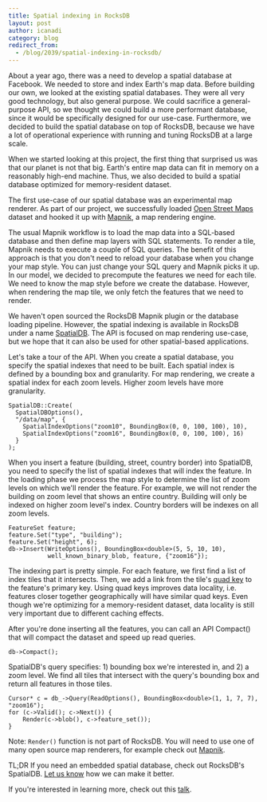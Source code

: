 ```yaml
---
title: Spatial indexing in RocksDB
layout: post
author: icanadi
category: blog
redirect_from:
  - /blog/2039/spatial-indexing-in-rocksdb/
---
```


About a year ago, there was a need to develop a spatial database at Facebook. We needed to store and index Earth's map data. Before building our own, we looked at the existing spatial databases. They were all very good technology, but also general purpose. We could sacrifice a general-purpose API, so we thought we could build a more performant database, since it would be specifically designed for our use-case. Furthermore, we decided to build the spatial database on top of RocksDB, because we have a lot of operational experience with running and tuning RocksDB at a large scale.

<!--truncate-->

When we started looking at this project, the first thing that surprised us was that our planet is not that big. Earth's entire map data can fit in memory on a reasonably high-end machine. Thus, we also decided to build a spatial database optimized for memory-resident dataset.

The first use-case of our spatial database was an experimental map renderer. As part of our project, we successfully loaded [Open Street Maps](https://www.openstreetmap.org/) dataset and hooked it up with [Mapnik](http://mapnik.org/), a map rendering engine.

The usual Mapnik workflow is to load the map data into a SQL-based database and then define map layers with SQL statements. To render a tile, Mapnik needs to execute a couple of SQL queries. The benefit of this approach is that you don't need to reload your database when you change your map style. You can just change your SQL query and Mapnik picks it up. In our model, we decided to precompute the features we need for each tile. We need to know the map style before we create the database. However, when rendering the map tile, we only fetch the features that we need to render.

We haven't open sourced the RocksDB Mapnik plugin or the database loading pipeline. However, the spatial indexing is available in RocksDB under a name [SpatialDB](https://github.com/facebook/rocksdb/blob/main/include/rocksdb/utilities/spatial_db.h). The API is focused on map rendering use-case, but we hope that it can also be used for other spatial-based applications.

Let's take a tour of the API. When you create a spatial database, you specify the spatial indexes that need to be built. Each spatial index is defined by a bounding box and granularity. For map rendering, we create a spatial index for each zoom levels. Higher zoom levels have more granularity.



    SpatialDB::Create(
      SpatialDBOptions(),
      "/data/map", {
        SpatialIndexOptions("zoom10", BoundingBox(0, 0, 100, 100), 10),
        SpatialIndexOptions("zoom16", BoundingBox(0, 0, 100, 100), 16)
      }
    );




When you insert a feature (building, street, country border) into SpatialDB, you need to specify the list of spatial indexes that will index the feature. In the loading phase we process the map style to determine the list of zoom levels on which we'll render the feature. For example, we will not render the building on zoom level that shows an entire country. Building will only be indexed on higher zoom level's index. Country borders will be indexes on all zoom levels.



    FeatureSet feature;
    feature.Set("type", "building");
    feature.Set("height", 6);
    db->Insert(WriteOptions(), BoundingBox<double>(5, 5, 10, 10),
               well_known_binary_blob, feature, {"zoom16"});




The indexing part is pretty simple. For each feature, we first find a list of index tiles that it intersects. Then, we add a link from the tile's [quad key](https://msdn.microsoft.com/en-us/library/bb259689.aspx) to the feature's primary key. Using quad keys improves data locality, i.e. features closer together geographically will have similar quad keys. Even though we're optimizing for a memory-resident dataset, data locality is still very important due to different caching effects.

After you're done inserting all the features, you can call an API Compact() that will compact the dataset and speed up read queries.



    db->Compact();




SpatialDB's query specifies: 1) bounding box we're interested in, and 2) a zoom level. We find all tiles that intersect with the query's bounding box and return all features in those tiles.




    Cursor* c = db_->Query(ReadOptions(), BoundingBox<double>(1, 1, 7, 7), "zoom16");
    for (c->Valid(); c->Next()) {
        Render(c->blob(), c->feature_set());
    }




Note: `Render()` function is not part of RocksDB. You will need to use one of many open source map renderers, for example check out [Mapnik](http://mapnik.org/).

TL;DR If you need an embedded spatial database, check out RocksDB's SpatialDB. [Let us know](https://www.facebook.com/groups/rocksdb.dev/) how we can make it better.

If you're interested in learning more, check out this [talk](https://www.youtube.com/watch?v=T1jWsDMONM8).
